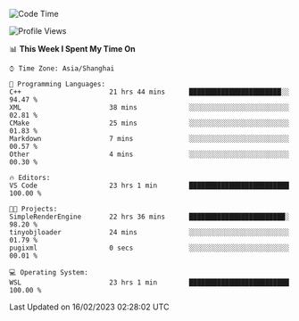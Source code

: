 <!--START_SECTION:waka-->
![Code Time](http://img.shields.io/badge/Code%20Time-647%20hrs%2014%20mins-blue)

![Profile Views](http://img.shields.io/badge/Profile%20Views-0-blue)

📊 **This Week I Spent My Time On** 

```text
⌚︎ Time Zone: Asia/Shanghai

💬 Programming Languages: 
C++                      21 hrs 44 mins      ███████████████████████░░   94.47 % 
XML                      38 mins             ░░░░░░░░░░░░░░░░░░░░░░░░░   02.81 % 
CMake                    25 mins             ░░░░░░░░░░░░░░░░░░░░░░░░░   01.83 % 
Markdown                 7 mins              ░░░░░░░░░░░░░░░░░░░░░░░░░   00.57 % 
Other                    4 mins              ░░░░░░░░░░░░░░░░░░░░░░░░░   00.30 % 

🔥 Editors: 
VS Code                  23 hrs 1 min        █████████████████████████   100.00 % 

🐱‍💻 Projects: 
SimpleRenderEngine       22 hrs 36 mins      ████████████████████████░   98.20 % 
tinyobjloader            24 mins             ░░░░░░░░░░░░░░░░░░░░░░░░░   01.79 % 
pugixml                  0 secs              ░░░░░░░░░░░░░░░░░░░░░░░░░   00.01 % 

💻 Operating System: 
WSL                      23 hrs 1 min        █████████████████████████   100.00 % 

```


 Last Updated on 16/02/2023 02:28:02 UTC
<!--END_SECTION:waka-->